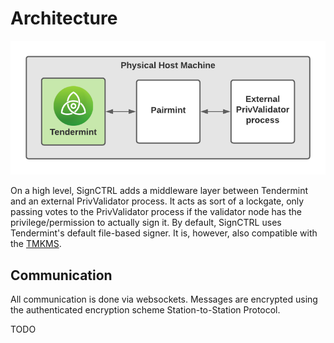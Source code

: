 # Architecture

![Pairmint Architecture File-Based Signer](../imgs/Pairmint-Architecture.png)

On a high level, SignCTRL adds a middleware layer between Tendermint and an external PrivValidator process. It acts as sort of a lockgate, only passing votes to the PrivValidator process if the validator node has the privilege/permission to actually sign it. By default, SignCTRL uses Tendermint's default file-based signer. It is, however, also compatible with the [TMKMS](https://github.com/iqlusioninc/tmkms).

## Communication

All communication is done via websockets. Messages are encrypted using the authenticated encryption scheme Station-to-Station Protocol.

TODO
